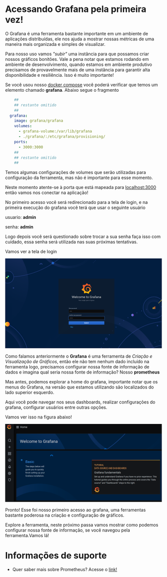 # Acessando Grafana pela primeira vez!

O Grafana é uma ferramenta bastante importante em um ambiente de aplicações distribuídas, ele nos ajuda a mostrar
nossas métricas de uma maneira mais organizada e simples de visualizar.

Para nosso uso vamos _"subir"_ uma instância para que possamos criar nossos gráficos bonitões. Vale a pena notar
que estamos rodando em ambiente de desenvolvimento, quando estamos em ambiente produtivo precisamos de provavelmente
mais de uma instância para garantir alta disponibilidade e resiliência. Isso é muito importante!

Se você usou nosso [docker compose](../ops/docker-compose.yaml) você poderá verificar
que temos um elemento chamado **grafana**. Abaixo segue o fragmento

```yaml
    ##
    ## restante omitido
    ##
  grafana:
    image: grafana/grafana
    volumes:
      - grafana-volume:/var/lib/grafana
      - ./grafana/:/etc/grafana/provisioning/
    ports:
      - 3000:3000
    ##
    ## restante omitido
    ##
```

Temos algumas configurações de volumes que serão utilizadas para configuração da ferramenta, mas não é importante para 
esse momento.

Neste momento atente-se à porta que está mapeada para [localhost:3000](http://localhost:3000/) então vamos nos conectar
na aplicação!

No primeiro acesso você será redirecionado para a tela de login, e na primeira execução do grafana você terá que usar
o seguinte usuário

usuario: **admin**

senha: **admin**

Logo depois você será questionado sobre trocar a sua senha faça isso com cuidado, essa senha será utilizada nas suas próximas
tentativas.

Vamos ver a tela de login

![login grafana](../images/grafana_login.png " login grafana")

Como falamos anteriormente o **Grafana** é uma ferramenta de _Criação e Visualização de Gráficos_, então ele não tem 
nenhum dado incluído na ferramenta logo, precisamos configurar nossa fonte de informação de dados e imagina qual seria 
nossa fonte de informação? Nosso **prometheus**

Mas antes, podemos explorar a home do grafana, importante notar que os menus do Grafana, na versão que estamos utilizando
são localizados do lado superior esquerdo.

Aqui você pode navegar nos seus dashboards, realizar configurações do grafana, configurar usuários
entre outras opções.

Vamos ver isso na figura abaixo!

![menus grafana](../images/menus_grafana.png  "menus grafana")

Pronto! Esse foi nosso primeiro acesso ao grafana, uma ferramentas bastante poderosa na criação e configuração 
de gráficos.

Explore a ferramenta, neste próximo passa vamos mostrar como podemos configurar nossa fonte
de informação, se você navegou pela ferramenta.Vamos lá!

# Informações de suporte

* Quer saber mais sobre Prometheus? Acesse o [link!](https://prometheus.io/)
